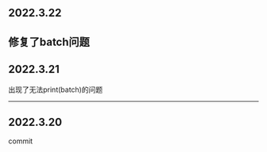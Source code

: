 ## 2022.3.22
修复了batch问题
-----
## 2022.3.21
出现了无法print(batch)的问题


-------------
## 2022.3.20
commit
